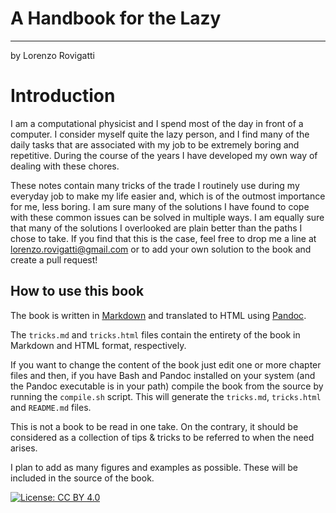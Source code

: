# A Handbook for the Lazy

---

by Lorenzo Rovigatti

Introduction
============

I am a computational physicist and I spend most of the day in front of a
computer. I consider myself quite the lazy person, and I find many of
the daily tasks that are associated with my job to be extremely boring
and repetitive. During the course of the years I have developed my own
way of dealing with these chores.

These notes contain many tricks of the trade I routinely use during my
everyday job to make my life easier and, which is of the outmost
importance for me, less boring. I am sure many of the solutions I have
found to cope with these common issues can be solved in multiple ways. I
am equally sure that many of the solutions I overlooked are plain better
than the paths I chose to take. If you find that this is the case, feel
free to drop me a line at <lorenzo.rovigatti@gmail.com> or to add your
own solution to the book and create a pull request!

How to use this book
--------------------

The book is written in
[Markdown](https://en.wikipedia.org/wiki/Markdown) and translated to
HTML using [Pandoc](https://pandoc.org/).

The `tricks.md` and `tricks.html` files contain the entirety of the book
in Markdown and HTML format, respectively.

If you want to change the content of the book just edit one or more
chapter files and then, if you have Bash and Pandoc installed on your
system (and the Pandoc executable is in your path) compile the book from
the source by running the `compile.sh` script. This will generate the
`tricks.md`, `tricks.html` and `README.md` files.

This is not a book to be read in one take. On the contrary, it should be
considered as a collection of tips & tricks to be referred to when the
need arises.

I plan to add as many figures and examples as possible. These will be
included in the source of the book.

[![License: CC BY
4.0](https://licensebuttons.net/l/by/4.0/80x15.png)](https://creativecommons.org/licenses/by/4.0/)
